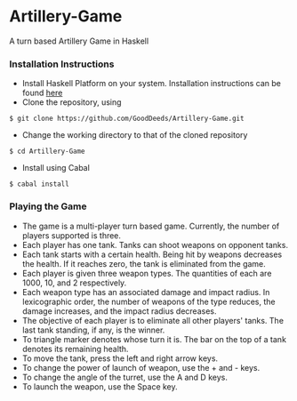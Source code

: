 # Artillery-Game

A turn based Artillery Game in Haskell

### Installation Instructions

* Install Haskell Platform on your system. Installation instructions can be found [here](https://www.haskell.org/platform/)
* Clone the repository, using

 ```
 $ git clone https://github.com/GoodDeeds/Artillery-Game.git
 ```

* Change the working directory to that of the cloned repository

```
$ cd Artillery-Game
```

* Install using Cabal

```
$ cabal install
```

### Playing the Game

* The game is a multi-player turn based game. Currently, the number of players supported is three.
* Each player has one tank. Tanks can shoot weapons on opponent tanks.
* Each tank starts with a certain health. Being hit by weapons decreases the health. If it reaches zero, the tank is eliminated from the game.
* Each player is given three weapon types. The quantities of each are 1000, 10, and 2 respectively.
* Each weapon type has an associated damage and impact radius. In lexicographic order, the number of weapons of the type reduces, the damage increases, and the impact radius decreases.
* The objective of each player is to eliminate all other players' tanks. The last tank standing, if any, is the winner.
* To triangle marker denotes whose turn it is. The bar on the top of a tank denotes its remaining health.
* To move the tank, press the left and right arrow keys.
* To change the power of launch of weapon, use the + and - keys.
* To change the angle of the turret, use the A and D keys.
* To launch the weapon, use the Space key.